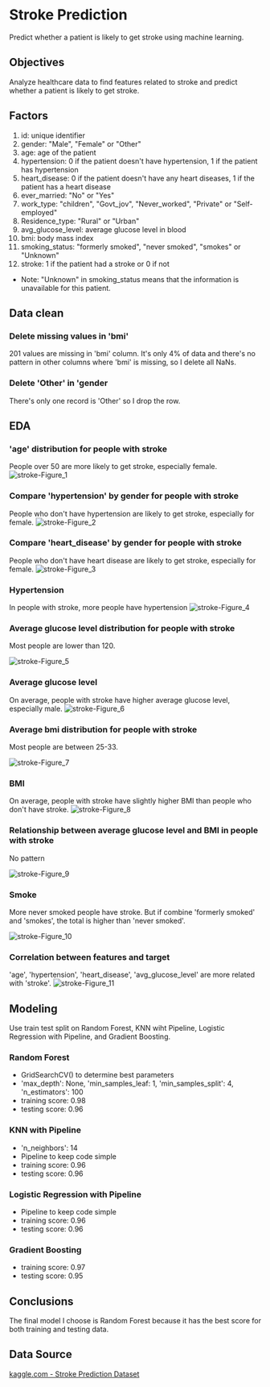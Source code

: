 # Stroke Prediction
Predict whether a patient is likely to get stroke using machine learning.

## Objectives
Analyze healthcare data to find features related to stroke and predict whether a patient is likely to get stroke.

## Factors
1) id: unique identifier
2) gender: "Male", "Female" or "Other"
3) age: age of the patient
4) hypertension: 0 if the patient doesn't have hypertension, 1 if the patient has hypertension
5) heart_disease: 0 if the patient doesn't have any heart diseases, 1 if the patient has a heart disease
6) ever_married: "No" or "Yes"
7) work_type: "children", "Govt_jov", "Never_worked", "Private" or "Self-employed"
8) Residence_type: "Rural" or "Urban"
9) avg_glucose_level: average glucose level in blood
10) bmi: body mass index
11) smoking_status: "formerly smoked", "never smoked", "smokes" or "Unknown"
12) stroke: 1 if the patient had a stroke or 0 if not

- Note: "Unknown" in smoking_status means that the information is unavailable for this patient.

## Data clean
### Delete missing values in 'bmi'
201 values are missing in 'bmi' column. It's only 4% of data and there's no pattern in other columns where 'bmi' is missing, so I delete all NaNs.

### Delete 'Other' in 'gender
There's only one record is 'Other' so I drop the row.

## EDA
### 'age' distribution for people with stroke
People over 50 are more likely to get stroke, especially female.
![stroke-Figure_1](https://user-images.githubusercontent.com/82603737/125129766-cb088380-e0b4-11eb-834a-8f03121d4f3a.png)
### Compare 'hypertension' by gender for people with stroke
People who don't have hypertension are likely to get stroke, especially for female.
![stroke-Figure_2](https://user-images.githubusercontent.com/82603737/125129978-13c03c80-e0b5-11eb-9471-10108215d960.png)
### Compare 'heart_disease' by gender for people with stroke
People who don't have heart disease are likely to get stroke, especially for female.
![stroke-Figure_3](https://user-images.githubusercontent.com/82603737/125130112-48cc8f00-e0b5-11eb-9b7e-da825a9226f5.png)
### Hypertension
In people with stroke, more people have hypertension
![stroke-Figure_4](https://user-images.githubusercontent.com/82603737/125130171-67328a80-e0b5-11eb-989f-c03aca48951d.png)
### Average glucose level distribution for people with stroke
Most people are lower than 120.

![stroke-Figure_5](https://user-images.githubusercontent.com/82603737/125130232-829d9580-e0b5-11eb-8ae1-3188425f3b33.png)
### Average glucose level
On average, people with stroke have higher average glucose level, especially male.
![stroke-Figure_6](https://user-images.githubusercontent.com/82603737/125130288-99dc8300-e0b5-11eb-9966-59babc0d0d1c.png)
### Average bmi distribution for people with stroke
Most people are between 25-33.

![stroke-Figure_7](https://user-images.githubusercontent.com/82603737/125131242-423f1700-e0b7-11eb-83cd-e1556ae7c7aa.png)
### BMI
On average, people with stroke have slightly higher BMI than people who don't have stroke.
![stroke-Figure_8](https://user-images.githubusercontent.com/82603737/125130421-cdb7a880-e0b5-11eb-8413-318dc147e755.png)
### Relationship between average glucose level and BMI in people with stroke
No pattern

![stroke-Figure_9](https://user-images.githubusercontent.com/82603737/125131255-4a975200-e0b7-11eb-97a5-f0a08fe113be.png)
### Smoke
More never smoked people have stroke. But if combine 'formerly smoked' and 'smokes', the total is higher than 'never smoked'.

![stroke-Figure_10](https://user-images.githubusercontent.com/82603737/125130585-1a9b7f00-e0b6-11eb-94f6-73966e8388e1.png)
### Correlation between features and target
'age', 'hypertension', 'heart_disease', 'avg_glucose_level' are more related with 'stroke'.
![stroke-Figure_11](https://user-images.githubusercontent.com/82603737/125130816-81209d00-e0b6-11eb-8135-fbbb809e5524.png)

## Modeling
Use train test split on Random Forest, KNN wiht Pipeline, Logistic Regression with Pipeline, and Gradient Boosting.
### Random Forest
- GridSearchCV() to determine best parameters
- 'max_depth': None, 'min_samples_leaf: 1, 'min_samples_split': 4, 'n_estimators': 100
- training score: 0.98
- testing score: 0.96
### KNN with Pipeline
- 'n_neighbors': 14
- Pipeline to keep code simple
- training score: 0.96
- testing score: 0.96
### Logistic Regression with Pipeline
- Pipeline to keep code simple
- training score: 0.96
- testing score: 0.96
### Gradient Boosting
- training score: 0.97
- testing score: 0.95
## Conclusions
The final model I choose is Random Forest because it has the best score for both training and testing data.

## Data Source
[kaggle.com - Stroke Prediction Dataset](https://www.kaggle.com/fedesoriano/stroke-prediction-dataset)
